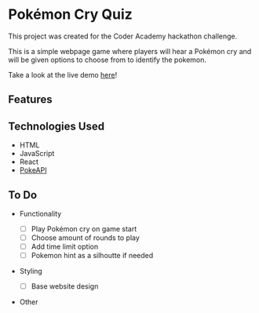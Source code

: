 # Pokémon Cry Quiz

This project was created for the Coder Academy hackathon challenge.

This is a simple webpage game where players will hear a Pokémon cry and will be given options to choose from to identify the pokemon.

Take a look at the live demo [here](https://pokemon-quiz.rabeyrathna.com/)!

## Features

## Technologies Used

- HTML
- JavaScript
- React
- [PokeAPI](https://pokeapi.co/)

## To Do

- Functionality

  - [ ] Play Pokémon cry on game start
  - [ ] Choose amount of rounds to play
  - [ ] Add time limit option
  - [ ] Pokemon hint as a silhoutte if needed
- Styling
  - [ ] Base website design
- Other